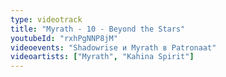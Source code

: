 ```yaml
---
type: videotrack
title: "Myrath - 10 - Beyond the Stars"
youtubeId: "rxhPgNNP8jM"
videoevents: "Shadowrise и Myrath в Patronaat"
videoartists: ["Myrath", "Kahina Spirit"]
---
```

